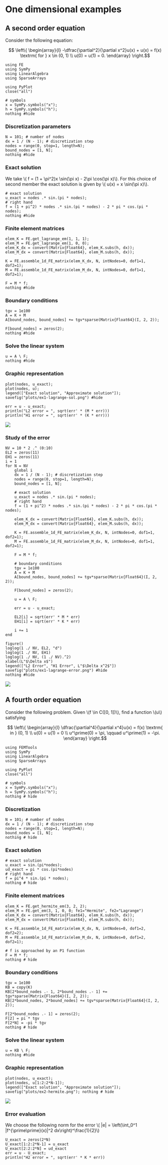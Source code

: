# One dimensional examples

## A second order equation

Consider the following equation:
```math
	\left\{
	\begin{array}{l}
	-\dfrac{\partial^2}{\partial x^2}u(x) + u(x) = f(x) \textrm{ for } x \in (0, 1) \\
	u(0) = u(1) = 0.
	\end{array}
	\right.
```
```@example 0
using FE
using SymPy
using LinearAlgebra
using SparseArrays

using PyPlot
close("all")

# symbols 
x = SymPy.symbols("x");
h = SymPy.symbols("h");
nothing #hide
```

### Discretization parameters
```@example 0
N = 101; # number of nodes
dx = 1 / (N - 1); # discretization step
nodes = range(0, stop=1, length=N);
bound_nodes = [1, N];
nothing #hide
```

### Exact solution
We take \\( f = (1 + \pi^2)x \sin(\pi x) - 2\pi \cos(\pi x)\\). For this choice of second member the exact solution is given by \\( u(x) = x \sin(\pi x)\\).

```@example 0
# exact solution
u_exact = nodes .* sin.(pi * nodes);
# right hand 
f = (1 + pi^2) * nodes .* sin.(pi * nodes) - 2 * pi * cos.(pi * nodes);
nothing #hide
```

### Finite element matrices
```@example 0
elem_K = FE.get_lagrange_em(1, 1, 1);
elem_M = FE.get_lagrange_em(1, 0, 0);
elem_K_dx = convert(Matrix{Float64}, elem_K.subs(h, dx));
elem_M_dx = convert(Matrix{Float64}, elem_M.subs(h, dx));

K = FE.assemble_1d_FE_matrix(elem_K_dx, N, intNodes=0, dof1=1, dof2=1);
M = FE.assemble_1d_FE_matrix(elem_M_dx, N, intNodes=0, dof1=1, dof2=1);

F = M * f;
nothing #hide
```
### Boundary conditions
```@example 0
tgv = 1e100
A = K + M
A[bound_nodes, bound_nodes] += tgv*sparse(Matrix{Float64}(I, 2, 2));

F[bound_nodes] = zeros(2);
nothing #hide
```

### Solve the linear system
```@example 0
u = A \ F;
nothing #hide
```

### Graphic representation
```@example 0
plot(nodes, u_exact);
plot(nodes, u);
legend(["Exact solution", "Approximate solution"]);
savefig("plots/ex1-lagrange-sol.png") #hide

err = u - u_exact;
println("L2 error = ", sqrt(err' * (M * err)))
println("H1 error = ", sqrt(err' * (K * err)))
```
![](plots/ex1-lagrange-sol.png)

### Study of the error 

```@example 0
NV = 10 * 2 .^ (0:10)
EL2 = zeros(11)
EH1 = zeros(11)
i = 1
for N = NV
    global i
    dx = 1 / (N - 1); # discretization step
    nodes = range(0, stop=1, length=N);
    bound_nodes = [1, N];

    # exact solution
    u_exact = nodes .* sin.(pi * nodes);
    # right hand 
    f = (1 + pi^2) * nodes .* sin.(pi * nodes) - 2 * pi * cos.(pi * nodes);

    elem_K_dx = convert(Matrix{Float64}, elem_K.subs(h, dx));
    elem_M_dx = convert(Matrix{Float64}, elem_M.subs(h, dx));

    K = FE.assemble_1d_FE_matrix(elem_K_dx, N, intNodes=0, dof1=1, dof2=1);
    M = FE.assemble_1d_FE_matrix(elem_M_dx, N, intNodes=0, dof1=1, dof2=1);

    F = M * f;

    # boundary conditions
    tgv = 1e100
    A = K + M
    A[bound_nodes, bound_nodes] += tgv*sparse(Matrix{Float64}(I, 2, 2));

    F[bound_nodes] = zeros(2);

    u = A \ F;

    err = u - u_exact;

    EL2[i] = sqrt(err' * M * err)
    EH1[i] = sqrt(err' * K * err)

    i += 1
end

figure()
loglog(1 ./ NV, EL2, "d")
loglog(1 ./ NV, EH1)
loglog(1 ./ NV, (1 ./ NV).^2)
xlabel(L"$\Delta x$")
legend(["L2 Error", "H1 Error", L"$\Delta x^2$"])
savefig("plots/ex1-lagrange-error.png") #hide
nothing #hide
```
![](plots/ex1-lagrange-error.png)

## A fourth order equation

Consider the following problem. Given \\(f \in C([0, 1])\\), find a function \\(u\\) satisfying
```math
	\left\{
	\begin{array}{l}
	\dfrac{\partial^4}{\partial x^4}u(x) = f(x) \textrm{ in } (0, 1) \\
	u(0) = u(1) = 0 \\
	u^\prime(0) = \pi, \qquad u^\prime(1) = -\pi.
	\end{array}
	\right.
```

```@example 1
using FEMTools
using SymPy
using LinearAlgebra
using SparseArrays

using PyPlot
close("all")

# symbols 
x = SymPy.symbols("x");
h = SymPy.symbols("h");
nothing # hide
```

### Discretization
```@example 1
N = 101; # number of nodes
dx = 1 / (N - 1); # discretization step
nodes = range(0, stop=1, length=N);
bound_nodes = [1, N];
nothing # hide
```

### Exact solution
```@example 1
# exact solution
u_exact = sin.(pi*nodes);
ud_exact = pi * cos.(pi*nodes)
# right hand 
f = pi^4 * sin.(pi * nodes);
nothing # hide
```

### Finite element matrices
```@example 1
elem_K = FE.get_hermite_em(3, 2, 2);
elem_M = FE.get_em(3, 1, 0, 0; fe1="Hermite", fe2="Lagrange")
elem_K_dx = convert(Matrix{Float64}, elem_K.subs(h, dx));
elem_M_dx = convert(Matrix{Float64}, elem_M.subs(h, dx));

K = FE.assemble_1d_FE_matrix(elem_K_dx, N, intNodes=0, dof1=2, dof2=2);
M = FE.assemble_1d_FE_matrix(elem_M_dx, N, intNodes=0, dof1=2, dof2=1);

# f is approached by an P1 function
F = M * f;
nothing # hide
```

### Boundary conditions
```@example 1
tgv = 1e100
KB = copy(K)
KB[2*bound_nodes .- 1, 2*bound_nodes .- 1] += tgv*sparse(Matrix{Float64}(I, 2, 2));
KB[2*bound_nodes, 2*bound_nodes] += tgv*sparse(Matrix{Float64}(I, 2, 2));

F[2*bound_nodes .- 1] = zeros(2);
F[2] = pi * tgv
F[2*N] = -pi * tgv
nothing # hide
```

### Solve the linear system
```@example 1
u = KB \ F;
nothing #hide
```

### Graphic representation
```@example 1
plot(nodes, u_exact);
plot(nodes, u[1:2:2*N-1]);
legend(["Exact solution", "Approximate solution"]);
savefig("plots/ex2-hermite.png"); nothing # hide
```
![](plots/ex2-hermite.png)

### Error evaluation
We choose the following norm for the error \\( \|e\| = \left(\int_0^1 |f^{\prime\prime}(x)|^2 dx\right)^\frac{1}{2}\\)
```@example 1
U_exact = zeros(2*N)
U_exact[1:2:2*N-1] = u_exact
U_exact[2:2:2*N] = ud_exact
err = u - U_exact;
println("H2 error = ", sqrt(err' * K * err))
```
